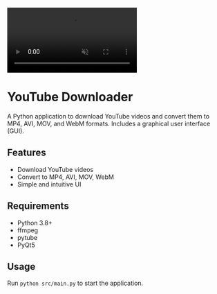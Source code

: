 <video src="./assets/example.mp4" controls muted autoplay loop></video>

# YouTube Downloader

A Python application to download YouTube videos and convert them to MP4, AVI, MOV, and WebM formats. Includes a graphical user interface (GUI).

## Features
- Download YouTube videos
- Convert to MP4, AVI, MOV, WebM
- Simple and intuitive UI

## Requirements
- Python 3.8+
- ffmpeg
- pytube
- PyQt5

## Usage
Run `python src/main.py` to start the application.
